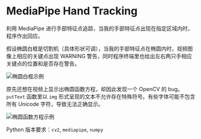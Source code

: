 # MediaPipe Hand Tracking

利用 MediaPipe 进行手部特征点追踪，当我的手部特征点出现在指定区域内时，程序作出回应。

假设椭圆白框是切割机（具体形状可调），当我的手部特征点在椭圆内时，视频图像上相应的关键点出现 WARNING 警告，同时程序终端里也给出左右两只手相应关键点的位置和是否存在警告。

![椭圆白框示例](https://github.com/hengsleep/MediaPipe-Hand-Tracking/assets/120698260/63f5b035-b3fb-42e9-b935-8f7f91738cbd)

原先还想在视频上显示出椭圆函数方程，却因此发现一个 OpenCV 的 bug。`putText` 函数里以 `img` 形式呈现的文本不允许存在特殊符号。有些字体可能不包含所有 Unicode 字符，导致无法正确显示。

![椭圆函数方程示例](https://github.com/hengsleep/MediaPipe-Hand-Tracking/assets/120698260/b0cb1c79-2e57-4bf2-96a8-d567f3535bc5)

Python 版本要求：`cv2`, `mediapipe`, `numpy`
